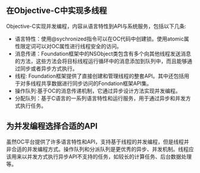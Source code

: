 ## 在Objective-C中实现多线程
Objective-C实现并发编程，内容从语言特性到API与系统服务，包括以下几条:
* 语言特性：使用@sychronized指令可以在OC代码中创建锁。使用atomic属性限定词可以对OC属性进行线程安全的访问。
* 消息传递：Foundation框架中的NSObject类包含有多个向其他线程发送消息的方法，这些方法会将目标线程运行循环中的消息添加到队列中，而且能够通过同步或者异步方式执行。
* 线程: Foundation框架提供了直接创建和管理线程的整套API。其中还包括用于对多线程共享数据进行同步访问的Fondation框架API集。
* 操作队列:基于OC的消息传递机制，它通过异步设计方法实现并发编程。
* 分配队列：基于C语言的一系列语言特性和运行服务，用于通过异步和并发方式执行任务。

## 为并发编程选择合适的API

虽然OC平台提供了许多语言特性和API，支持基于线程的并发编程，但是线程并非合适的并发编程方式。操作队列和分派队列是更优秀的异步、并发机制。线程应该用来以并发方式执行异步API不支持的任务，如较长的计算任务、后台数据处理等。



